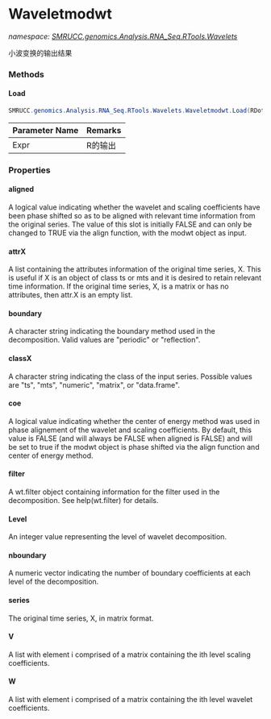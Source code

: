 ﻿# Waveletmodwt
_namespace: [SMRUCC.genomics.Analysis.RNA_Seq.RTools.Wavelets](./index.md)_

小波变换的输出结果



### Methods

#### Load
```csharp
SMRUCC.genomics.Analysis.RNA_Seq.RTools.Wavelets.Waveletmodwt.Load(RDotNET.SymbolicExpression)
```


|Parameter Name|Remarks|
|--------------|-------|
|Expr|R的输出|



### Properties

#### aligned
A logical value indicating whether the wavelet and scaling coefficients have been phase shifted so as to be aligned with relevant time information from the original series. The value of this slot is initially FALSE and can only be changed to TRUE via the align function, with the modwt object as input.
#### attrX
A list containing the attributes information of the original time series, X. This is useful if X is an object of 
 class ts or mts and it is desired to retain relevant time information. If the original time series, X, is a 
 matrix or has no attributes, then attr.X is an empty list.
#### boundary
A character string indicating the boundary method used in the decomposition. Valid values are "periodic" or "reflection".
#### classX
A character string indicating the class of the input series. Possible values are "ts", "mts", "numeric", "matrix", or "data.frame".
#### coe
A logical value indicating whether the center of energy method was used in phase alignement of the wavelet and scaling coefficients. By default, this value is FALSE (and will always be FALSE when aligned is FALSE) and will be set to true if the modwt object is phase shifted via the align function and center of energy method.
#### filter
A wt.filter object containing information for the filter used in the decomposition. See help(wt.filter) for details.
#### Level
An integer value representing the level of wavelet decomposition.
#### nboundary
A numeric vector indicating the number of boundary coefficients at each level of the decomposition.
#### series
The original time series, X, in matrix format.
#### V
A list with element i comprised of a matrix containing the ith level scaling coefficients.
#### W
A list with element i comprised of a matrix containing the ith level wavelet coefficients.
